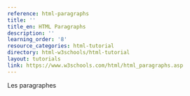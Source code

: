 ```yaml
---
reference: html-paragraphs
title: ''
title_en: HTML Paragraphs
description: ''
learning_order: '8'
resource_categories: html-tutorial
directory: html-w3schools/html-tutorial
layout: tutorials
link: https://www.w3schools.com/html/html_paragraphs.asp
---
```


Les paragraphes